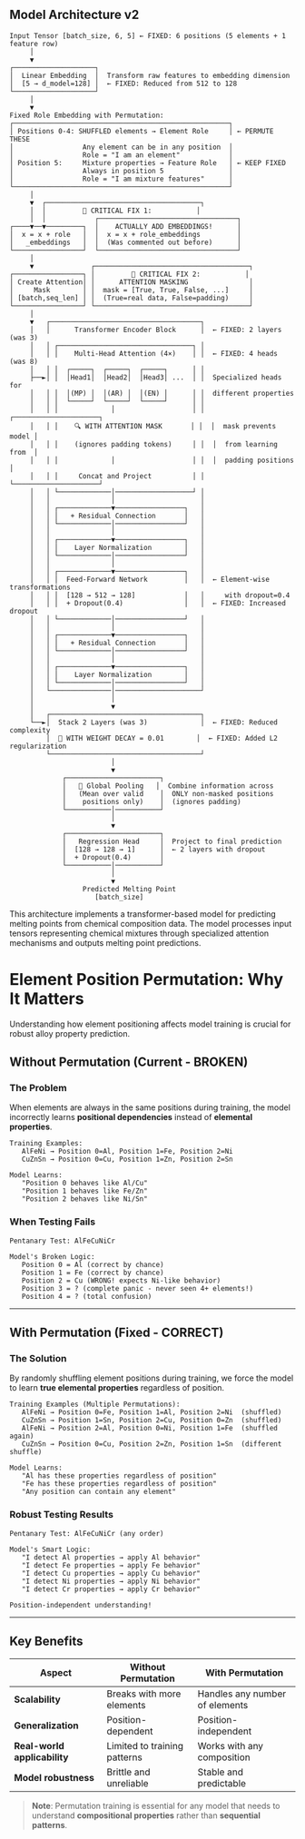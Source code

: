 ## Model Architecture v2

```
Input Tensor [batch_size, 6, 5] ← FIXED: 6 positions (5 elements + 1 feature row)
     │    
     ▼    
┌────────────────────┐   
│  Linear Embedding  │  Transform raw features to embedding dimension      
│  [5 → d_model=128] │  ← FIXED: Reduced from 512 to 128     
└────────────────────┘        
     │    
     ▼    
Fixed Role Embedding with Permutation:
┌─────────────────────────────────────────────────────┐
│ Positions 0-4: SHUFFLED elements → Element Role     │ ← PERMUTE THESE
│                 Any element can be in any position  │
│                 Role = "I am an element"            │
│ Position 5:     Mixture properties → Feature Role   │ ← KEEP FIXED
│                 Always in position 5                │
│                 Role = "I am mixture features"      │
└─────────────────────────────────────────────────────┘
     │    
     ▼  ┌──────────────────────────────────────┐
     │  │         🚨 CRITICAL FIX 1:           │
     │  │            ┌──────────────────────────────────┐   
┌────▼──▼─────────┐  │    ACTUALLY ADD EMBEDDINGS!      │ 
│  x = x + role   │  │  x = x + role_embeddings         │
│   _embeddings   │  │  (Was commented out before)      │
└─────────────────┘  └──────────────────────────────────┘
     │    
     ▼              ┌──────────────────────────────────────┐
┌─────────────────┐ │         🚨 CRITICAL FIX 2:           │
│ Create Attention│ │      ATTENTION MASKING               │
│     Mask        │ │  mask = [True, True, False, ...]     │
│ [batch,seq_len] │ │  (True=real data, False=padding)     │
└─────────────────┘ └──────────────────────────────────────┘
     │              
     ▼   ┌─────────────────────────────────────┐  
     │   │      Transformer Encoder Block      │  ← FIXED: 2 layers (was 3)
     │   │ ┌─────────────────────────────────┐ │  
     │   │ │    Multi-Head Attention (4×)    │ │  ← FIXED: 4 heads (was 8)
     │   │ │  ┌─────┐  ┌─────┐  ┌─────┐      │ │  
     ├──►│ │  │Head1│  │Head2│  │Head3│ ...  │ │  Specialized heads for    
     │   │ │  │(MP) │  │(AR) │  │(EN) │      │ │  different properties   
     │   │ │  └─────┘  └─────┘  └─────┘      │ │  
     │   │ │             │                   │ │  ┌─────────────────────┐
     │   │ │    🔍 WITH ATTENTION MASK       │ │  │  mask prevents model │
     │   │ │    (ignores padding tokens)     │ │  │  from learning from  │
     │   │ │             │                   │ │  │  padding positions   │
     │   │ │     Concat and Project          │ │  └─────────────────────┘
     │   │ └─────────────│───────────────────┘ │  
     │   │               │                     │  
     │   │ ┌─────────────▼─────────────────┐   │  
     │   │ │   + Residual Connection       │   │  
     │   │ └─────────────│─────────────────┘   │  
     │   │               │                     │  
     │   │ ┌─────────────▼─────────────────┐   │  
     │   │ │    Layer Normalization        │   │       
     │   │ └─────────────│─────────────────┘   │  
     │   │               │                     │  
     │   │ ┌─────────────▼─────────────────┐   │  
     │   │ │  Feed-Forward Network         │   │  ← Element-wise transformations  
     │   │ │  [128 → 512 → 128]            │   │     with dropout=0.4
     │   │ │  + Dropout(0.4)               │   │  ← FIXED: Increased dropout
     │   │ └─────────────│─────────────────┘   │  
     │   │               │                     │  
     │   │ ┌─────────────▼─────────────────┐   │  
     │   │ │   + Residual Connection       │   │  
     │   │ └─────────────│─────────────────┘   │  
     │   │               │                     │  
     │   │ ┌─────────────▼─────────────────┐   │  
     │   │ │    Layer Normalization        │   │       
     │   │ └─────────────│─────────────────┘   │  
     │   └───────────────│─────────────────────┘  
     │                   │    
     │                   ▼         
     │   ┌─────────────────────────────────────┐  
     └──►│  Stack 2 Layers (was 3)             │  ← FIXED: Reduced complexity
         │  🔧 WITH WEIGHT DECAY = 0.01        │  ← FIXED: Added L2 regularization
         └─────────────────────────────────────┘  
                         │    
                         ▼    
             ┌───────────────────────┐  
             │   🎯 Global Pooling   │  Combine information across    
             │   (Mean over valid    │  ONLY non-masked positions
             │    positions only)    │  (ignores padding)
             └───────────│───────────┘  
                         │    
                         ▼    
             ┌───────────────────────┐  
             │   Regression Head     │  Project to final prediction   
             │  [128 → 128 → 1]      │  ← 2 layers with dropout
             │  + Dropout(0.4)       │  
             └───────────│───────────┘  
                         │    
                         ▼    
                  Predicted Melting Point    
                     [batch_size] 
```

This architecture implements a transformer-based model for predicting melting points from chemical composition data. The model processes input tensors representing chemical mixtures through specialized attention mechanisms and outputs melting point predictions.



# Element Position Permutation: Why It Matters

Understanding how element positioning affects model training is crucial for robust alloy property prediction.

## Without Permutation (Current - BROKEN)

### The Problem
When elements are always in the same positions during training, the model incorrectly learns **positional dependencies** instead of **elemental properties**.

```
Training Examples:
   AlFeNi → Position 0=Al, Position 1=Fe, Position 2=Ni
   CuZnSn → Position 0=Cu, Position 1=Zn, Position 2=Sn

Model Learns:
   "Position 0 behaves like Al/Cu"
   "Position 1 behaves like Fe/Zn" 
   "Position 2 behaves like Ni/Sn"
```

### When Testing Fails

```
Pentanary Test: AlFeCuNiCr

Model's Broken Logic:
   Position 0 = Al (correct by chance)
   Position 1 = Fe (correct by chance)  
   Position 2 = Cu (WRONG! expects Ni-like behavior)
   Position 3 = ? (complete panic - never seen 4+ elements!)
   Position 4 = ? (total confusion)
```

---

## With Permutation (Fixed - CORRECT)

### The Solution
By randomly shuffling element positions during training, we force the model to learn **true elemental properties** regardless of position.

```
Training Examples (Multiple Permutations):
   AlFeNi → Position 0=Fe, Position 1=Al, Position 2=Ni  (shuffled)
   CuZnSn → Position 1=Sn, Position 2=Cu, Position 0=Zn  (shuffled)
   AlFeNi → Position 2=Al, Position 0=Ni, Position 1=Fe  (shuffled again)
   CuZnSn → Position 0=Cu, Position 2=Zn, Position 1=Sn  (different shuffle)

Model Learns:
   "Al has these properties regardless of position"
   "Fe has these properties regardless of position"
   "Any position can contain any element"
```

### Robust Testing Results

```
Pentanary Test: AlFeCuNiCr (any order)

Model's Smart Logic:
   "I detect Al properties → apply Al behavior"
   "I detect Fe properties → apply Fe behavior"  
   "I detect Cu properties → apply Cu behavior"
   "I detect Ni properties → apply Ni behavior"
   "I detect Cr properties → apply Cr behavior"
   
Position-independent understanding!
```

---

## Key Benefits

| Aspect | Without Permutation | With Permutation |
|--------|-------------------|------------------|
| **Scalability** | Breaks with more elements | Handles any number of elements |
| **Generalization** | Position-dependent | Position-independent |
| **Real-world applicability** | Limited to training patterns | Works with any composition |
| **Model robustness** | Brittle and unreliable | Stable and predictable |

> **Note**: Permutation training is essential for any model that needs to understand **compositional properties** rather than **sequential patterns**.
